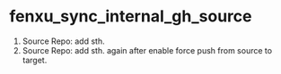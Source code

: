 # fenxu_sync_internal_gh_source

1. Source Repo: add sth.
2. Source Repo: add sth. again after enable force push from source to target.
